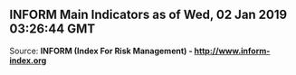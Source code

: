 ## INFORM Main Indicators as of Wed, 02 Jan 2019 03:26:44 GMT

Source: **INFORM (Index For Risk Management) - http://www.inform-index.org**